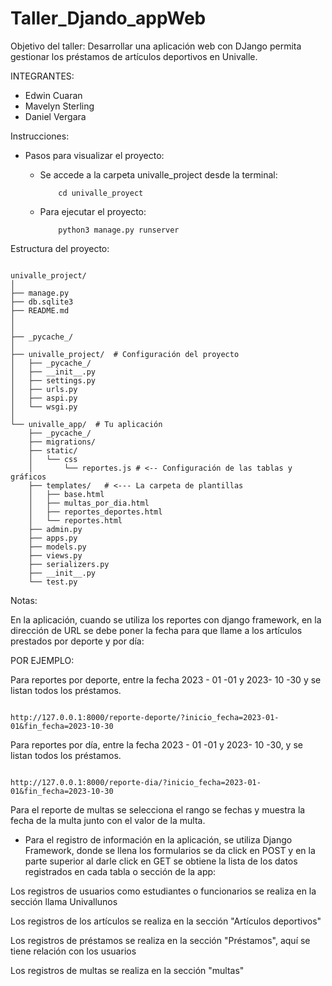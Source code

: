# Taller_Djando_appWeb

Objetivo del taller: Desarrollar una aplicación web con DJango permita gestionar
los préstamos de artículos deportivos en Univalle.

INTEGRANTES:

- Edwin Cuaran
- Mavelyn Sterling
- Daniel Vergara

Instrucciones:

- Pasos para visualizar el proyecto:
  - Se accede a la carpeta univalle_project desde la terminal: 
    ```
        cd univalle_proyect
    ```

  - Para ejecutar el proyecto: 
    ```
        python3 manage.py runserver
    ```


Estructura del proyecto:

```

univalle_project/
│
├── manage.py
├── db.sqlite3
├── README.md
│
│
├── _pycache_/ 
│
├── univalle_project/  # Configuración del proyecto
│   ├── _pycache_/
│   ├── __init__.py
│   ├── settings.py
│   ├── urls.py
│   ├── aspi.py
│   └── wsgi.py
│
└── univalle_app/  # Tu aplicación
    ├── _pycache_/
    ├── migrations/
    ├── static/
    │   └── css
    │       └── reportes.js # <-- Configuración de las tablas y gráficos
    ├── templates/   # <--- La carpeta de plantillas
    │   ├── base.html
    │   ├── multas_por_dia.html
    │   ├── reportes_deportes.html
    │   └── reportes.html
    ├── admin.py
    ├── apps.py
    ├── models.py
    ├── views.py
    ├── serializers.py
    ├── __init__.py
    └── test.py

```

Notas:

En la aplicación, cuando se utiliza los reportes con django framework, en la dirección de URL se debe poner la fecha para que llame a los artículos prestados por deporte y por día:

POR EJEMPLO:

Para reportes por deporte, entre la fecha 2023 - 01 -01 y 2023- 10 -30 y se listan todos los préstamos.

```

http://127.0.0.1:8000/reporte-deporte/?inicio_fecha=2023-01-01&fin_fecha=2023-10-30

```


Para reportes por día, entre la fecha 2023 - 01 -01 y 2023- 10 -30, y se listan todos los préstamos.

```

http://127.0.0.1:8000/reporte-dia/?inicio_fecha=2023-01-01&fin_fecha=2023-10-30

```


Para el reporte de multas se selecciona el rango se fechas y muestra la fecha de la multa junto con el valor de la multa.


- Para el registro de información en la aplicación, se utiliza Django Framework, donde se llena los formularios se da click en POST y en la parte superior al darle click en GET se obtiene la lista de los datos registrados en cada tabla o sección de la app:

Los registros de usuarios como estudiantes o funcionarios se realiza en la sección llama Univallunos

Los registros de los artículos se realiza en la sección "Artículos deportivos"

Los registros de préstamos se realiza en la sección "Préstamos", aquí se tiene relación con los usuarios

Los registros de multas se realiza en la sección "multas"

